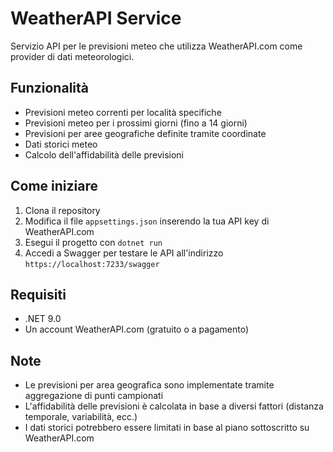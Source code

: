 # WeatherAPI Service

Servizio API per le previsioni meteo che utilizza WeatherAPI.com come provider di dati meteorologici.

## Funzionalità

- Previsioni meteo correnti per località specifiche
- Previsioni meteo per i prossimi giorni (fino a 14 giorni)
- Previsioni per aree geografiche definite tramite coordinate
- Dati storici meteo
- Calcolo dell'affidabilità delle previsioni

## Come iniziare

1. Clona il repository
2. Modifica il file `appsettings.json` inserendo la tua API key di WeatherAPI.com
3. Esegui il progetto con `dotnet run`
4. Accedi a Swagger per testare le API all'indirizzo `https://localhost:7233/swagger`

## Requisiti

- .NET 9.0
- Un account WeatherAPI.com (gratuito o a pagamento)

## Note

- Le previsioni per area geografica sono implementate tramite aggregazione di punti campionati
- L'affidabilità delle previsioni è calcolata in base a diversi fattori (distanza temporale, variabilità, ecc.)
- I dati storici potrebbero essere limitati in base al piano sottoscritto su WeatherAPI.com
